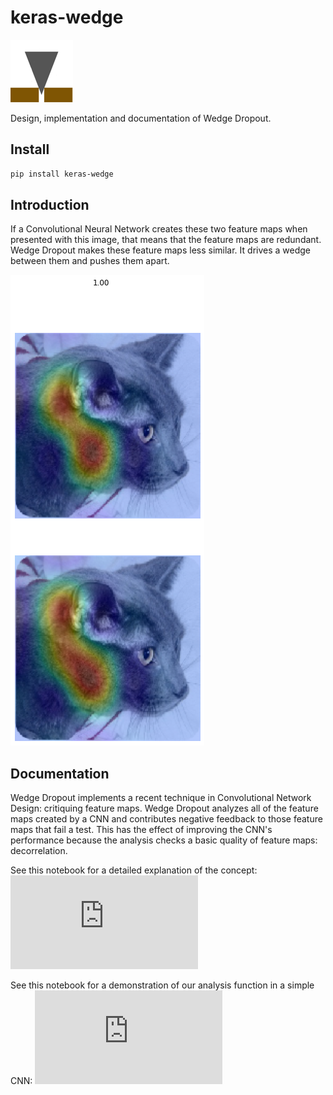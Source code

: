 # keras-wedge
![wedge image](pics/wedge_4_100.png)

Design, implementation and documentation of Wedge Dropout.

## Install

```bash
pip install keras-wedge
```

## Introduction
If a Convolutional Neural Network creates these two feature maps when presented with this image, that means that the feature maps are redundant. Wedge Dropout makes these feature maps less similar. It drives a wedge between them and pushes them apart.

![cat image](pics/cat_feature_maps.png)

## Documentation

Wedge Dropout implements a recent technique in Convolutional Network Design: critiquing feature maps. Wedge Dropout analyzes all of the feature maps created by a CNN and contributes negative feedback to those feature maps that fail a test. This has the effect of improving the CNN's performance because the analysis checks a basic quality of feature maps: decorrelation.

See this notebook for a detailed explanation of the concept:
![Wedge Dropout Intro](https://github.com/LanceNorskog/keras-wedge/blob/main/Wedge%20Dropout%20Introduction.ipynb%20-%20Colaboratory.pdf)

See this notebook for a demonstration of our analysis function in a simple CNN:
![similarity notebook pdf](https://github.com/LanceNorskog/keras-wedge/blob/main/Similarity%20mnist_convnet%20-%20Colaboratory.pdf)

